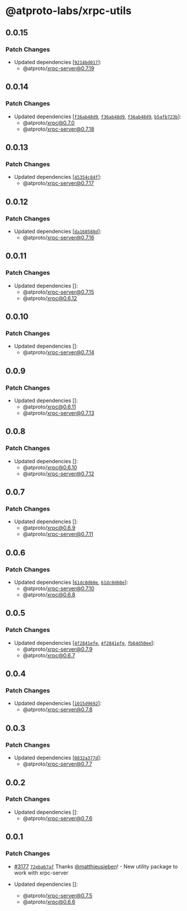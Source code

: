 # @atproto-labs/xrpc-utils

## 0.0.15

### Patch Changes

- Updated dependencies [[`9214bd017`](https://github.com/bluesky-social/atproto/commit/9214bd01705381aed6b5bde2900d6dc5486b6e9f)]:
  - @atproto/xrpc-server@0.7.19

## 0.0.14

### Patch Changes

- Updated dependencies [[`f36ab48d9`](https://github.com/bluesky-social/atproto/commit/f36ab48d910fc4a3afcd22138ba014c814beb93b), [`f36ab48d9`](https://github.com/bluesky-social/atproto/commit/f36ab48d910fc4a3afcd22138ba014c814beb93b), [`f36ab48d9`](https://github.com/bluesky-social/atproto/commit/f36ab48d910fc4a3afcd22138ba014c814beb93b), [`b5afb723b`](https://github.com/bluesky-social/atproto/commit/b5afb723be392d236799bbcb6a55956bd12316ba)]:
  - @atproto/xrpc@0.7.0
  - @atproto/xrpc-server@0.7.18

## 0.0.13

### Patch Changes

- Updated dependencies [[`45354c84f`](https://github.com/bluesky-social/atproto/commit/45354c84f898d79f58c14b5c0da3661beb7353f9)]:
  - @atproto/xrpc-server@0.7.17

## 0.0.12

### Patch Changes

- Updated dependencies [[`da168588d`](https://github.com/bluesky-social/atproto/commit/da168588de59e5048d255866205bd16c5ab5f95c)]:
  - @atproto/xrpc-server@0.7.16

## 0.0.11

### Patch Changes

- Updated dependencies []:
  - @atproto/xrpc-server@0.7.15
  - @atproto/xrpc@0.6.12

## 0.0.10

### Patch Changes

- Updated dependencies []:
  - @atproto/xrpc-server@0.7.14

## 0.0.9

### Patch Changes

- Updated dependencies []:
  - @atproto/xrpc@0.6.11
  - @atproto/xrpc-server@0.7.13

## 0.0.8

### Patch Changes

- Updated dependencies []:
  - @atproto/xrpc@0.6.10
  - @atproto/xrpc-server@0.7.12

## 0.0.7

### Patch Changes

- Updated dependencies []:
  - @atproto/xrpc@0.6.9
  - @atproto/xrpc-server@0.7.11

## 0.0.6

### Patch Changes

- Updated dependencies [[`61dc0d60e`](https://github.com/bluesky-social/atproto/commit/61dc0d60e19b88c6427a54c6d95a391b5f4da7bd), [`61dc0d60e`](https://github.com/bluesky-social/atproto/commit/61dc0d60e19b88c6427a54c6d95a391b5f4da7bd)]:
  - @atproto/xrpc-server@0.7.10
  - @atproto/xrpc@0.6.8

## 0.0.5

### Patch Changes

- Updated dependencies [[`4f2841efe`](https://github.com/bluesky-social/atproto/commit/4f2841efeb410e710e0c8da7c9204468f6256a75), [`4f2841efe`](https://github.com/bluesky-social/atproto/commit/4f2841efeb410e710e0c8da7c9204468f6256a75), [`fb64d50ee`](https://github.com/bluesky-social/atproto/commit/fb64d50ee220316b9f1183e5c3259629489734c9)]:
  - @atproto/xrpc-server@0.7.9
  - @atproto/xrpc@0.6.7

## 0.0.4

### Patch Changes

- Updated dependencies [[`1015d9692`](https://github.com/bluesky-social/atproto/commit/1015d96925898149cc60b434561e19730a1bea12)]:
  - @atproto/xrpc-server@0.7.8

## 0.0.3

### Patch Changes

- Updated dependencies [[`0832a377d`](https://github.com/bluesky-social/atproto/commit/0832a377d269584a906d5062ebb5e2e6307f9c61)]:
  - @atproto/xrpc-server@0.7.7

## 0.0.2

### Patch Changes

- Updated dependencies []:
  - @atproto/xrpc-server@0.7.6

## 0.0.1

### Patch Changes

- [#3177](https://github.com/bluesky-social/atproto/pull/3177) [`72eba67af`](https://github.com/bluesky-social/atproto/commit/72eba67af1af8320b5400bcb9319d5c3c8407d99) Thanks [@matthieusieben](https://github.com/matthieusieben)! - New utility package to work with xrpc-server

- Updated dependencies []:
  - @atproto/xrpc-server@0.7.5
  - @atproto/xrpc@0.6.6
